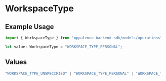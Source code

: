 # WorkspaceType

## Example Usage

```typescript
import { WorkspaceType } from "oppulence-backend-sdk/models/operations";

let value: WorkspaceType = "WORKSPACE_TYPE_PERSONAL";
```

## Values

```typescript
"WORKSPACE_TYPE_UNSPECIFIED" | "WORKSPACE_TYPE_PERSONAL" | "WORKSPACE_TYPE_TEAM" | "WORKSPACE_TYPE_ENTERPRISE"
```